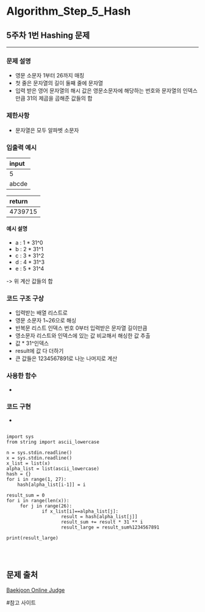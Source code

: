 # Algorithm_Step_5_Hash

## 5주차 1번 Hashing 문제 
***
  

### 문제 설명 
- 영문 소문자 1부터 26까지 매칭 
- 첫 줄은 문자열의 길이 둘째 줄에 문자열 
- 입력 받은 영어 문자열의 해시 값은 영문소문자에 해당하는 번호와 문자열의 인덱스만큼 31의 제곱을 곱해준 값들의 합

   
### 제한사항
- 문자열은 모두 알파벳 소문자 


### 입출력 예시 
 | input     | 
 | :---------| 
 | 5         | 
 | abcde     |
 

 | return    | 
 | :---------| 
 | 4739715   |

#### 예시 설명  
- a : 1 * 31^0 
- b : 2 * 31^1 
- c : 3 * 31^2 
- d : 4 * 31^3 
- e : 5 * 31^4 

-> 위 계산 값들의 합 

### 코드 구조 구상
- 입력받는 배열 리스트로 
- 영문 소문자 1~26으로 해싱 
- 반복문 리스트 인덱스 번호 0부터 입력받은 문자열 길이만큼 
- 영소문자 리스트와 인덱스에 있는 값 비교해서 해싱한 값 추출
- 값 * 31^인덱스 
- result에 값 다 더하기 
- 큰 값들은 1234567891로 나눈 나머지로 계산

### 사용한 함수 
- 

### 코드 구현
- 

<pre>
<code>
import sys
from string import ascii_lowercase

n = sys.stdin.readline() 
x = sys.stdin.readline()
x_list = list(x)
alpha_list = list(ascii_lowercase)
hash = {}
for i in range(1, 27):
    hash[alpha_list[i-1]] = i

result_sum = 0
for i in range(len(x)):
     for j in range(26):
             if x_list[i]==alpha_list[j]:
                    result = hash[alpha_list[j]]
                    result_sum += result * 31 ** i
                    result_large = result_sum%1234567891 

print(result_large)


</code>
</pre>


## 문제 출처 
[Baekjoon Online Judge](https://www.acmicpc.net/problem/15829)


#참고 사이트 
